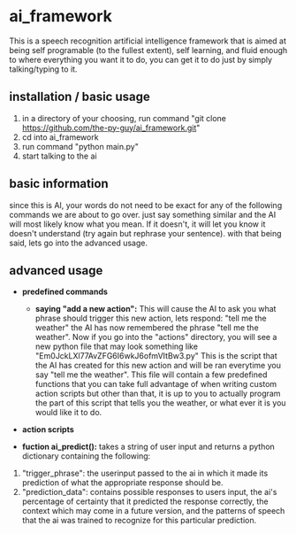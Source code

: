 # ai_framework
This is a speech recognition artificial intelligence framework that is aimed at being self programable (to the fullest extent), self learning, and fluid enough to where everything you want it to do, you can get it to do just by simply talking/typing to it.

## installation / basic usage

1. in a directory of your choosing, run command "git clone https://github.com/the-py-guy/ai_framework.git"
2. cd into ai_framework
3. run command "python main.py"
4. start talking to the ai

## basic information

since this is AI, your words do not need to be exact for any of the following commands we are about to go over. just say something similar and the AI will most likely know what you mean. If it doesn't, it will let you know it doesn't understand (try again but rephrase your sentence). with that being said, lets go into the advanced usage.

## advanced usage

* **predefined commands**
  - **saying "add a new action":** This will cause the AI to ask you what phrase should trigger this new action, lets respond: "tell me the weather" the AI has now remembered the phrase "tell me the weather". Now if you go into the "actions" directory, you will see a new python file that may look something like "Em0JckLXl77AvZFG6I6wkJ6ofmVItBw3.py" This is the script that the AI has created for this new action and will be ran everytime you say "tell me the weather". This file will contain a few predefined functions that you can take full advantage of when writing custom action scripts but other than that, it is up to you to actually program the part of this script that tells you the weather, or what ever it is you would like it to do.

* **action scripts**
 - **fuction ai_predict():** takes a string of user input and returns a python dictionary containing the following:
 1. "trigger_phrase": the userinput passed to the ai in which it made its prediction of what the appropriate response should be.
2. "prediction_data": contains possible responses to users input, the ai's percentage of certainty that it predicted the response correctly, the context which may come in a future version, and the patterns of speech that the ai was trained to recognize for this particular prediction.

